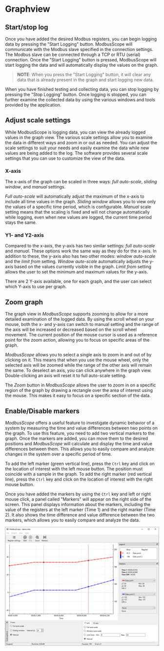 # Graphview

## Start/stop log

Once you have added the desired Modbus registers, you can begin logging data by pressing the "Start Logging" button. ModbusScope will communicate with the Modbus slave specified in the connection settings. The Modbus slave can be connected through a TCP or RTU (serial) connection. Once the "Start Logging" button is pressed, ModbusScope will start logging the data and will automatically display the values on the graph.

> **NOTE**: When you press the "Start Logging" button, it will clear any data that is already present in the graph and start logging new data.

When you have finished testing and collecting data, you can stop logging by pressing the "Stop Logging" button. Once logging is stopped, you can further examine the collected data by using the various windows and tools provided by the application.

## Adjust scale settings

While ModbusScope is logging data, you can view the already logged values in the graph view. The various scale settings allow you to examine the data in different ways and zoom in or out as needed. You can adjust the scale settings to suit your needs and easily examine the data while new values are being added to the log. The software provides several scale settings that you can use to customize the view of the data.

### X-axis

The x-axis of the graph can be scaled in three ways: *full auto-scale*, *sliding window*, and *manual* settings.

*Full auto-scale* will automatically adjust the maximum of the x-axis to include all time values in the graph.
*Sliding window* allows you to view only the values of a specific time period, which is configurable.
*Manual* scale setting means that the scaling is fixed and will not change automatically while logging, even when new values are logged, the current time period stays the same.

### Y1- and Y2-axis

Compared to the x-axis, the y-axis has two similar settings: *full auto-scale* and *manual*. These options work the same way as they do for the x-axis. In addition to these, the y-axis also has two other modes: *window auto-scale* and the *limit from* setting. *Window auto-scale* automatically adjusts the y-axis based on the values currently visible in the graph. *Limit from* setting allows the user to set the minimum and maximum values for the y-axis.

There are 2 Y-axis available, one for each graph, and the user can select which Y-axis to use per graph.

## Zoom graph

The graph view in *ModbusScope* supports zooming to allow for a  more detailed examination of the logged data. By using the scroll wheel  on your mouse, both the x- and y-axis can switch to manual setting and  the range of the axis will be increased or decreased based on the scroll wheel movement. The current position of the mouse cursor is used as a  reference point for the zoom action, allowing you to focus on specific  areas of the graph.

*ModbusScope* allows you to select a single axis to zoom in and  out of by clicking on it. This means that when you use the mouse wheel,  only the selected axis will be zoomed while the range of the other axis  will remain the same. To deselect an axis, you can click anywhere in the graph view. Double-clicking an axis will reset it to full auto-scale  setting.

The *Zoom* button in *ModbusScope* allows the user to zoom in on a  specific region of the graph by drawing a rectangle over the area of  interest using the mouse. This makes it easy to focus on a specific  section of the data.

## Enable/Disable markers

*ModbusScope* offers a useful feature to investigate dynamic behavior of a system by measuring the time and value differences between two points on the graph. To use this feature, you need to add two vertical markers to the graph. Once the markers are added, you can move them to the desired positions and *ModbusScope* will calculate and display the time and value differences between them. This allows you to easily compare and analyze changes in the system over a specific  period of time.

To add the left marker (green vertical line), press the `Ctrl` key and click on the location of interest with the left mouse button. The position must coincide with a sample in the graph. To add the right marker (red vertical line), press the `Ctrl` key and click on the location of interest with the right mouse button.

Once you have added the markers by using the `Ctrl` key and left or right mouse click, a panel called "Markers" will appear on the right side of the screen. This panel displays information about the markers, including the value of the registers at the left marker (Time 1) and the right marker (Time 2). It also shows the time difference and value difference between the two markers, which allows you to easily compare and analyze the data.

![image](../_static/user_manual/markers.png)
